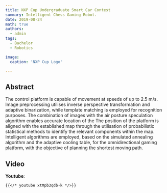 ```yaml
---
title: NXP Cup Undergraduate Smart Car Contest
summary: Intelligent Chess Gaming Robot.
date: 2019-08-24
math: true
authors:
  - admin
tags:
  - Bachelor
  - Robotics

image:
  caption: 'NXP Cup Logo'

---
```


## Abstract

The control platform is capable of movement at speeds of up to 2.5 m/s. Image preprocessing utilises inverse perspective transformation and adaptive binarization, while template matching is employed for recognition purposes. The combination of images with the air posture speculation algorithm enables accurate location of the The position of the platform is aligned with the established map through the utilisation of probabilistic statistical methods to identify the relevant components within the map. Intelligent algorithms are employed, based on the simulated annealing algorithm and the adaptive cooling table, for the omnidirectional gaming platform, with the objective of planning the shortest moving path.

## Video



**Youtube**:

    {{</* youtube xtMpb3qdb-k */>}}
